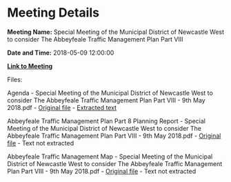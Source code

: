 # Meeting Details

**Meeting Name:** Special Meeting of the Municipal District of Newcastle West to consider The Abbeyfeale Traffic Management Plan Part VIII

**Date and Time:** 2018-05-09 12:00:00

**[Link to Meeting](https://www.limerick.ie/council/whats-on/special-meeting-municipal-district-newcastle-west-consider-abbeyfeale-traffic)**

Files: 

Agenda - Special Meeting of the Municipal District of Newcastle West to consider The Abbeyfeale Traffic Management Plan Part VIII - 9th May 2018.pdf - [Original file](https://www.limerick.ie/sites/default/files/media/documents/2018-05/00%202018-05-09%20Agenda.pdf) - [Extracted text](./Agenda%20-%C2%A0Special%20Meeting%20of%20the%20Municipal%20District%20of%20Newcastle%20West%20to%20consider%20The%20Abbeyfeale%20Traffic%20Management%20Plan%20Part%20VIII%20-%209th%20May%202018.md)

Abbeyfeale Traffic Management Plan Part 8 Planning Report - Special Meeting of the Municipal District of Newcastle West to consider The Abbeyfeale Traffic Management Plan Part VIII - 9th May 2018.pdf - [Original file](https://www.limerick.ie/sites/default/files/media/documents/2018-05/01%20%28a%20%29Abbeyfeale%20Traffic%20Management%20Plan%20Part%208%20Planning%20Report.pdf) - Text not extracted

Abbeyfeale Traffic Management Map - Special Meeting of the Municipal District of Newcastle West to consider The Abbeyfeale Traffic Management Plan Part VIII - 9th May 2018.pdf - [Original file](https://www.limerick.ie/sites/default/files/media/documents/2018-05/01%20%28b%29%20Abbeyfeale%20Traffic%20Management%20Map.pdf) - Text not extracted

